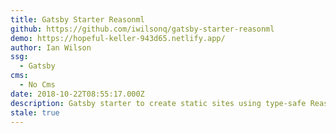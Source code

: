 ```yaml
---
title: Gatsby Starter Reasonml
github: https://github.com/iwilsonq/gatsby-starter-reasonml
demo: https://hopeful-keller-943d65.netlify.app/
author: Ian Wilson
ssg:
  - Gatsby
cms:
  - No Cms
date: 2018-10-22T08:55:17.000Z
description: Gatsby starter to create static sites using type-safe ReasonML
stale: true
---
```

